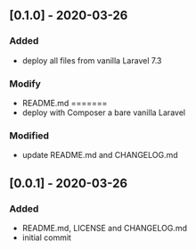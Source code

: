## [0.1.0] - 2020-03-26

### Added
- deploy all files from vanilla Laravel 7.3

### Modify
- README.md
=======
- deploy with Composer a bare vanilla Laravel

### Modified
- update README.md and CHANGELOG.md

## [0.0.1] - 2020-03-26

### Added
- README.md, LICENSE and CHANGELOG.md
- initial commit
